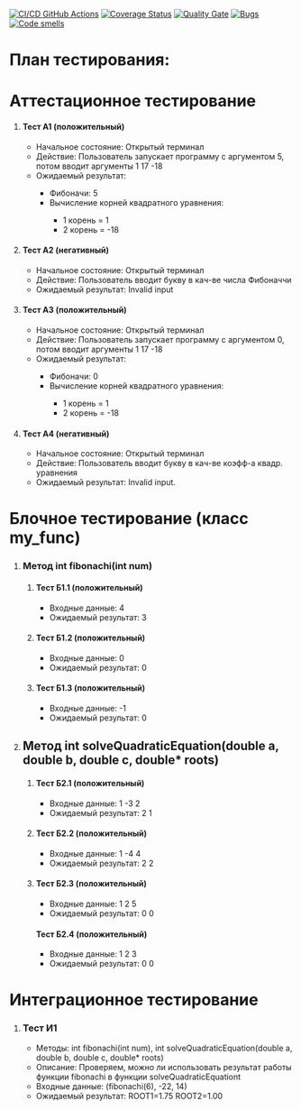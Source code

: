 [![CI/CD GitHub Actions](https://github.com/Student5427/ctest2/actions/workflows/test-action.yml/badge.svg)](https://github.com/Student5427/ctest2/actions/workflows/test-action.yml)
[![Coverage Status](https://coveralls.io/repos/github/DenisTerehin/ctest/badge.svg?branch=main)](https://coveralls.io/github/Student5427/ctest2?branch=main)
[![Quality Gate](https://sonarcloud.io/api/project_badges/measure?project=DenisTerehin_ctest&metric=alert_status)](https://sonarcloud.io/dashboard?id=Student5427_ctest2)
[![Bugs](https://sonarcloud.io/api/project_badges/measure?project=DenisTerehin_ctest&metric=bugs)](https://sonarcloud.io/summary/new_code?id=Student5427_ctest2)
[![Code smells](https://sonarcloud.io/api/project_badges/measure?project=DenisTerehin_ctest&metric=code_smells)](https://sonarcloud.io/dashboard?id=Student5427_ctest2)


# План тестирования:


# Аттестационное тестирование
<ol>
   <li>
      <h4> Тест А1 (положительный) </h4>
      <ul>
         <li> Начальное состояние: Открытый терминал </li>
         <li> Действие: Пользователь запускает программу с аргументом 5, потом вводит аргументы 1 17 -18 </li>
         <li> Ожидаемый результат:</li>
         <ul>
         	<li>Фибоначи: 5</li>
         	<li>Вычисление корней квадратного уравнения:</li> 
            <ul>
               <li>1 корень = 1</li>
               <li>2 корень = -18 </li>
            </ul>
         </ul>
      </ul>
   </li> 
   <li>               
      <h4> Тест А2 (негативный) </h4>
      <ul>
         <li> Начальное состояние: Открытый терминал </li>
         <li> Действие: Пользователь вводит букву в кач-ве числа Фибоначчи </li>
         <li> Ожидаемый результат: Invalid input </li>
      </ul>
   </li>           
   <li>                          
     <h4> Тест А3 (положительный) </h4>
     <ul>
       <li> Начальное состояние: Открытый терминал </li>
       <li> Действие: Пользователь запускает программу с аргументом 0, потом вводит аргументы 1 17 -18 </li>
       <li> Ожидаемый результат:</li>
         <ul>
         	<li>Фибоначи: 0</li>
         	<li>Вычисление корней квадратного уравнения:</li> 
            <ul>
               <li>1 корень = 1</li>
               <li>2 корень = -18 </li>
            </ul>
         </ul>
      </ul>
   </li> 
   <li>                             
     <h4> Тест А4 (негативный) </h4>
     <ul>
       <li> Начальное состояние: Открытый терминал </li>
       <li> Действие: Пользователь вводит букву в кач-ве коэфф-а квадр. уравнения </li>
       <li> Ожидаемый результат: Invalid input. </li>
      </ul>
   </li> 
</ol>

# Блочное тестирование (класс my_func)
<ol>
  <li>
    <h3>Метод int fibonachi(int num)</h3>
    <ol>
    	<li>
    	  <h4>Тест Б1.1 (положительный)</h4>
    	  <ul>
    	    <li>Входные данные: 4</li>
    	    <li>Ожидаемый результат: 3</li>
    	  </ul>
    	</li>
    	<li>
    	  <h4>Тест Б1.2 (положительный)</h4>
    	  <ul>
    	    <li>Входные данные: 0</li>
    	    <li>Ожидаемый результат: 0</li>
    	  </ul>
    	</li>
    	<li>
    	  <h4>Тест Б1.3 (положительный)</h4>
    	  <ul>
    	    <li>Входные данные: -1</li>
    	    <li>Ожидаемый результат: 0</li>
    	  </ul>
    	</li>
    </ol>
  </li>
    <li>
      <h2>Метод int solveQuadraticEquation(double a, double b, double c, double* roots)</h2>
    <ol>
    	<li>
    	  <h4>Тест Б2.1 (положительный)</h4>
    	  <ul>
    	    <li>Входные данные: 1 -3 2</li>
    	    <li>Ожидаемый результат: 2 1</li>
    	  </ul>
    	</li>
    	<li>
    	  <h4>Тест Б2.2 (положительный)</h4>
    	  <ul>
    	    <li>Входные данные: 1 -4 4</li>
    	    <li>Ожидаемый результат: 2 2</li>
    	  </ul>
    	</li>
    	<li>
    	  <h4>Тест Б2.3 (положительный)</h4>
    	  <ul>
    	    <li>Входные данные: 1 2 5</li>
    	    <li>
            Ожидаемый результат: 0 0   
          </li>
    	  </ul>
        <h4>Тест Б2.4 (положительный)</h4>
    	  <ul>
    	    <li>Входные данные: 1 2 3</li>
    	    <li>
            Ожидаемый результат: 0 0   
          </li>
    	  </ul>
    	</li>
    </ol>
  </li>
</ol>

# Интеграционное тестирование
<ol>
  <li>
    <h3>Тест И1</h3>
    <ul>
      <li>Методы: int fibonachi(int num), int solveQuadraticEquation(double a, double b, double c, double* roots)</li>
      <li>Описание: Проверяем, можно ли использовать результат работы функции fibonachi в функции solveQuadraticEquationt</li>
      <li>Входные данные: (fibonachi(6), -22, 14)</li>
      <li>Ожидаемый результат: ROOT1=1.75 ROOT2=1.00</li>
    </ul>	
  </li>
  
</ol>
